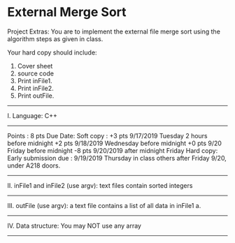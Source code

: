 # External Merge Sort

Project Extras:  You are to implement  the external file merge sort using the algorithm steps as given in class. 
  	
Your hard copy should include:
1) Cover sheet
2) source code
3) Print inFile1.
4) Print inFile2.
5) Print outFile.

********************************
I.  Language: C++ 
********************************
Points : 8 pts
Due Date:  Soft copy :
+3 pts  9/17/2019 Tuesday 2 hours before midnight 
+2 pts  9/18/2019 Wednesday before midnight
		+0 pts  9/20 Friday before midnight
-8 pts 9/20/2019  after midnight Friday
	    Hard copy:
Early submission due : 9/19/2019 Thursday in class
others after Friday 9/20, under A218 doors.


********************************
II. inFile1 and inFile2 (use argv): text files contain sorted integers

********************************
III. outFile (use argv):  a text file contains a list of all data in inFile1 a.

********************************
IV. Data structure:  You may NOT use any array 
********************************
